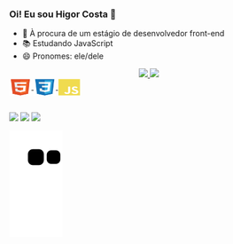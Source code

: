 ### Oi! Eu sou Higor Costa 👋

- 💼 À procura de um estágio de desenvolvedor front-end
- 📚 Estudando JavaScript
- 😄 Pronomes: ele/dele

<div align="center">
  <a href="https://github.com/higor-costa">
  <img height="160em" src="https://github-readme-stats.vercel.app/api?username=higor-costa&show_icons=true&theme=dark&include_all_commits=true&count_private=true&bg_color=26528C"/>
  <img height="160em" src="https://github-readme-stats.vercel.app/api/top-langs/?username=higor-costa&layout=compact&langs_count=7&theme=dark&bg_color=26528C"/>
</div>
  
<div style="display: inline_block">
  <img align="center" alt="Higor-HTML" height="30" width="40" src="https://raw.githubusercontent.com/devicons/devicon/master/icons/html5/html5-original.svg">
  <img align="center" alt="Higor-CSS" height="30" width="40" src="https://raw.githubusercontent.com/devicons/devicon/master/icons/css3/css3-original.svg">
  <img align="center" alt="Higor-Js" height="30" width="40" src="https://raw.githubusercontent.com/devicons/devicon/master/icons/javascript/javascript-plain.svg">
</div>
  
  ##
  
  <div> 
  <a href="https://instagram.com/ooo_higuu" target="_blank"><img src="https://img.shields.io/badge/-Instagram-%23E4405F?style=for-the-badge&logo=instagram&logoColor=white" target="_blank"></a>
  <a href = "higorcosta972@gmail.com"><img src="https://img.shields.io/badge/-Gmail-%23333?style=for-the-badge&logo=gmail&logoColor=white" target="_blank"></a>
  <a href="https://www.linkedin.com/in/higor-costa" target="_blank"><img src="https://img.shields.io/badge/-LinkedIn-%230077B5?style=for-the-badge&logo=linkedin&logoColor=white" target="_blank"></a> 
 
  ![Snake animation](https://github.com/higor-costa/higor-costa/blob/output/github-contribution-grid-snake.svg)
</div>
